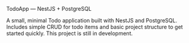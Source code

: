 TodoApp — NestJS + PostgreSQL

A small, minimal Todo application built with NestJS and PostgreSQL. Includes simple CRUD for todo items and basic project structure to get started quickly.
This project is still in development.
